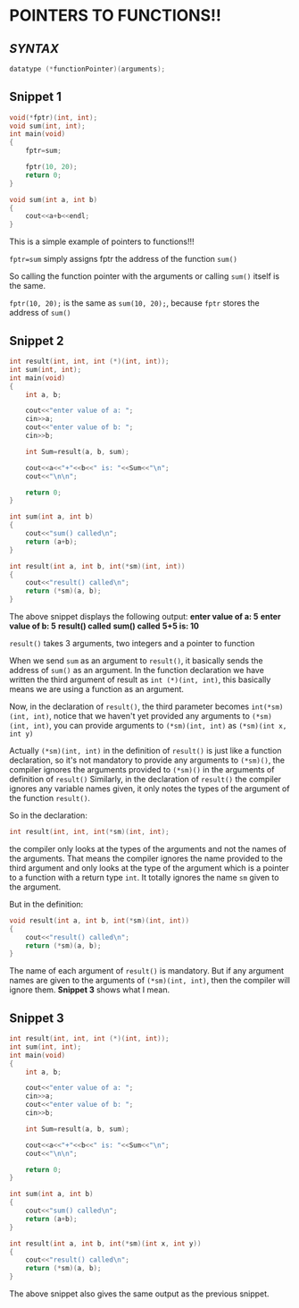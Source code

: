 # POINTERS TO FUNCTIONS!!

## _SYNTAX_

```C++
datatype (*functionPointer)(arguments);
```

## Snippet 1
```C++
void(*fptr)(int, int);
void sum(int, int);
int main(void)
{
	fptr=sum;

	fptr(10, 20);
	return 0;
}

void sum(int a, int b)
{
	cout<<a+b<<endl;
}
```

This is a simple example of pointers to functions!!!

```fptr=sum``` simply assigns fptr the address of the function ```sum()```

So calling the function pointer with the arguments or calling ```sum()``` itself is the same.

```fptr(10, 20);``` is the same as ```sum(10, 20);```, because ```fptr``` stores the address of ```sum()```

## Snippet 2

```C++
int result(int, int, int (*)(int, int));
int sum(int, int);
int main(void)
{
	int a, b;

	cout<<"enter value of a: ";
	cin>>a;
	cout<<"enter value of b: ";
	cin>>b;

	int Sum=result(a, b, sum);

	cout<<a<<"+"<<b<<" is: "<<Sum<<"\n";
	cout<<"\n\n";

	return 0;
}

int sum(int a, int b)
{
	cout<<"sum() called\n";
	return (a+b);
}

int result(int a, int b, int(*sm)(int, int))
{
	cout<<"result() called\n";
	return (*sm)(a, b);
}
```

The above snippet displays the following output:
**enter value of a: 5**
**enter value of b: 5**
**result() called**
**sum() called**
**5+5 is: 10**

```result()``` takes 3 arguments, two integers and a pointer to function

When we send ```sum``` as an argument to ```result()```, it basically sends the address of ```sum()``` as an argument.
In the function declaration we have written the third argument of result as ```int (*)(int, int)```, this basically means we are using a
function as an argument.

Now, in the declaration of ```result()```, the third parameter becomes ```int(*sm)(int, int)```, notice that we haven't yet provided any
arguments to ```(*sm)(int, int)```, you can provide arguments to ```(*sm)(int, int)``` as ```(*sm)(int x, int y)```

Actually ```(*sm)(int, int)``` in the definition of ```result()``` is just like a function declaration, so it's not mandatory to provide
any arguments to ```(*sm)()```, the compiler ignores the arguments provided to ```(*sm)()``` in the arguments of definition of ```result()```
Similarly, in the declaration of ```result()``` the compiler ignores any variable names given, it only notes the types of the argument of the
function ```result()```.

So in the declaration:
```C++
int result(int, int, int(*sm)(int, int);
```
the compiler only looks at the types of the arguments and not the names of the arguments. That means the compiler ignores the name provided
to the third argument and only looks at the type of the argument which is a pointer to a function with a return type ```int```. It totally
ignores the name ```sm``` given to the argument.

But in the definition:
```C++
void result(int a, int b, int(*sm)(int, int))
{
	cout<<"result() called\n";
	return (*sm)(a, b);
}
```
The name of each argument of ```result()``` is mandatory. But if any argument names are given to the arguments of ```(*sm)(int, int)```,
then the compiler will ignore them. **Snippet 3** shows what I mean.
## Snippet 3

```C++
int result(int, int, int (*)(int, int));
int sum(int, int);
int main(void)
{
	int a, b;

	cout<<"enter value of a: ";
	cin>>a;
	cout<<"enter value of b: ";
	cin>>b;

	int Sum=result(a, b, sum);

	cout<<a<<"+"<<b<<" is: "<<Sum<<"\n";
	cout<<"\n\n";

	return 0;
}

int sum(int a, int b)
{
	cout<<"sum() called\n";
	return (a+b);
}

int result(int a, int b, int(*sm)(int x, int y))
{
	cout<<"result() called\n";
	return (*sm)(a, b);
}
```

The above snippet also gives the same output as the previous snippet.
